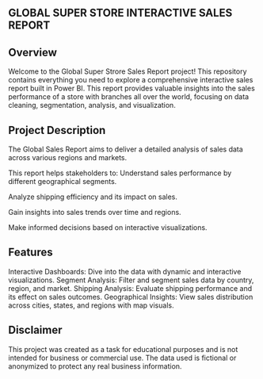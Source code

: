 ## GLOBAL SUPER STORE INTERACTIVE SALES REPORT

## Overview

Welcome to the Global Super Strore Sales Report project! This repository contains everything you need to explore a comprehensive interactive sales report built in Power BI. This report provides valuable insights into the sales performance of a store with branches all over the world, focusing on data cleaning, segmentation, analysis, and visualization.

## Project Description

The Global Sales Report aims to deliver a detailed analysis of sales data across various regions and markets. 

This report helps stakeholders to:
Understand sales performance by different geographical segments.

Analyze shipping efficiency and its impact on sales.

Gain insights into sales trends over time and regions.

Make informed decisions based on interactive visualizations.

## Features

Interactive Dashboards: Dive into the data with dynamic and interactive visualizations.
Segment Analysis: Filter and segment sales data by country, region, and market.
Shipping Analysis: Evaluate shipping performance and its effect on sales outcomes.
Geographical Insights: View sales distribution across cities, states, and regions with map visuals.
## Disclaimer
This project was created as a task for educational purposes and is not intended for business or commercial use. The data used is fictional or anonymized to protect any real business information.
